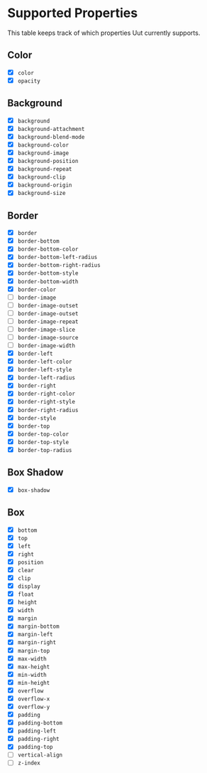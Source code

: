 # Supported Properties

This table keeps track of which properties Uut currently supports.

## Color

* [x] `color`
* [x] `opacity`

## Background

* [x] `background`
* [x] `background-attachment`
* [x] `background-blend-mode`
* [x] `background-color`
* [x] `background-image`
* [x] `background-position`
* [x] `background-repeat`
* [x] `background-clip`
* [x] `background-origin`
* [x] `background-size`

## Border

* [x] `border`
* [x] `border-bottom`
* [x] `border-bottom-color`
* [x] `border-bottom-left-radius`
* [x] `border-bottom-right-radius`
* [x] `border-bottom-style`
* [x] `border-bottom-width`
* [x] `border-color`
* [ ] `border-image`
* [ ] `border-image-outset`
* [ ] `border-image-outset`
* [ ] `border-image-repeat`
* [ ] `border-image-slice`
* [ ] `border-image-source`
* [ ] `border-image-width`
* [x] `border-left`
* [x] `border-left-color`
* [x] `border-left-style`
* [x] `border-left-radius`
* [x] `border-right`
* [x] `border-right-color`
* [x] `border-right-style`
* [x] `border-right-radius`
* [x] `border-style`
* [x] `border-top`
* [x] `border-top-color`
* [x] `border-top-style`
* [x] `border-top-radius`

## Box Shadow

* [x] `box-shadow`

## Box

* [x] `bottom`
* [x] `top`
* [x] `left`
* [x] `right`
* [x] `position`
* [x] `clear`
* [x] `clip`
* [x] `display`
* [x] `float`
* [x] `height`
* [x] `width`
* [x] `margin`
* [x] `margin-bottom`
* [x] `margin-left`
* [x] `margin-right`
* [x] `margin-top`
* [x] `max-width`
* [x] `max-height`
* [x] `min-width`
* [x] `min-height`
* [x] `overflow`
* [x] `overflow-x`
* [x] `overflow-y`
* [x] `padding`
* [x] `padding-bottom`
* [x] `padding-left`
* [x] `padding-right`
* [x] `padding-top`
* [ ] `vertical-align`
* [ ] `z-index`
